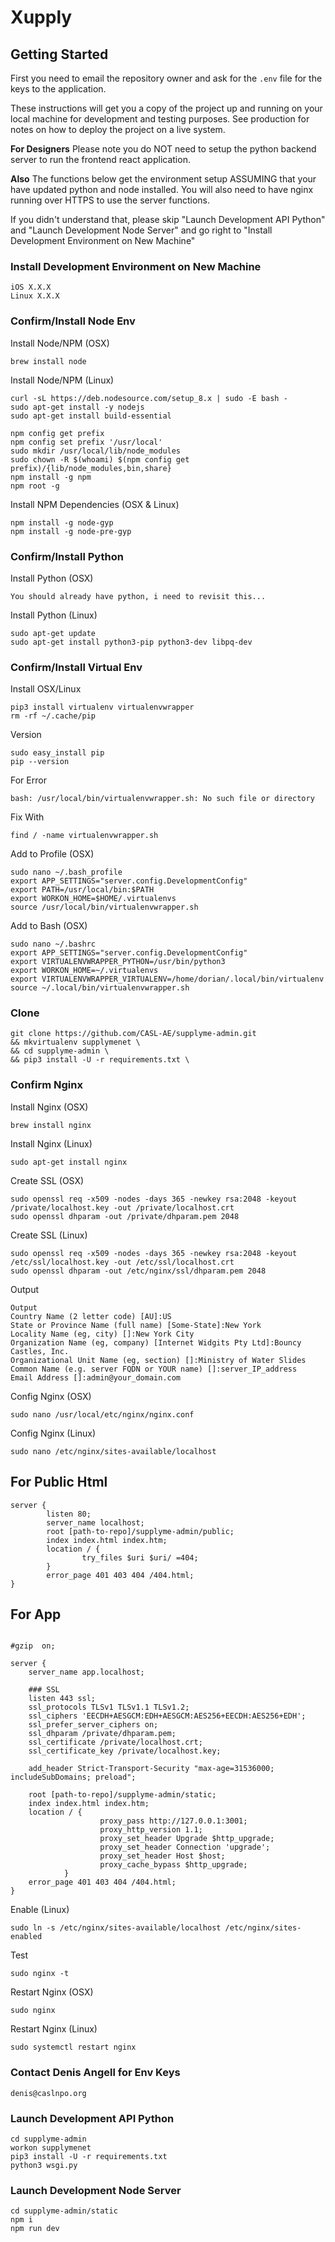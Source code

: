 # Xupply

## Getting Started

First you need to email the repository owner and ask for the `.env` file for the keys to the application.

These instructions will get you a copy of the project up and running on your local machine for development and testing purposes. See production for notes on how to deploy the project on a live system.

**For Designers** Please note you do NOT need to setup the python backend server to run the frontend react application.

**Also** The functions below get the environment setup ASSUMING that your have updated python and node installed. You will also need to have nginx running over HTTPS to use the server functions.

If you didn't understand that, please skip "Launch Development API Python" and "Launch Development Node Server" and go right to "Install Development Environment on New Machine"

### Install Development Environment on New Machine

```
iOS X.X.X
Linux X.X.X
```

### Confirm/Install Node Env
Install Node/NPM (OSX)

```
brew install node
```

Install Node/NPM (Linux)

```
curl -sL https://deb.nodesource.com/setup_8.x | sudo -E bash -
sudo apt-get install -y nodejs
sudo apt-get install build-essential
```

```
npm config get prefix
npm config set prefix '/usr/local'
sudo mkdir /usr/local/lib/node_modules
sudo chown -R $(whoami) $(npm config get prefix)/{lib/node_modules,bin,share}
npm install -g npm
npm root -g
```

Install NPM Dependencies (OSX & Linux)

```
npm install -g node-gyp
npm install -g node-pre-gyp
```

### Confirm/Install Python
Install Python (OSX)

```
You should already have python, i need to revisit this...
```

Install Python (Linux)

```
sudo apt-get update
sudo apt-get install python3-pip python3-dev libpq-dev
```

### Confirm/Install Virtual Env
Install OSX/Linux
```
pip3 install virtualenv virtualenvwrapper
rm -rf ~/.cache/pip
```
Version
```
sudo easy_install pip
pip --version
```
For Error
```
bash: /usr/local/bin/virtualenvwrapper.sh: No such file or directory
```
Fix With
```
find / -name virtualenvwrapper.sh
```
Add to Profile (OSX)
```
sudo nano ~/.bash_profile
export APP_SETTINGS="server.config.DevelopmentConfig"
export PATH=/usr/local/bin:$PATH
export WORKON_HOME=$HOME/.virtualenvs
source /usr/local/bin/virtualenvwrapper.sh
```

Add to Bash (OSX)
```
sudo nano ~/.bashrc
export APP_SETTINGS="server.config.DevelopmentConfig"
export VIRTUALENVWRAPPER_PYTHON=/usr/bin/python3
export WORKON_HOME=~/.virtualenvs
export VIRTUALENVWRAPPER_VIRTUALENV=/home/dorian/.local/bin/virtualenv
source ~/.local/bin/virtualenvwrapper.sh
```

### Clone
```
git clone https://github.com/CASL-AE/supplyme-admin.git
&& mkvirtualenv supplymenet \
&& cd supplyme-admin \
&& pip3 install -U -r requirements.txt \
```

### Confirm Nginx
Install Nginx (OSX)
```
brew install nginx
```

Install Nginx (Linux)
```
sudo apt-get install nginx
```

Create SSL (OSX)
```
sudo openssl req -x509 -nodes -days 365 -newkey rsa:2048 -keyout /private/localhost.key -out /private/localhost.crt
sudo openssl dhparam -out /private/dhparam.pem 2048
```

Create SSL (Linux)
```
sudo openssl req -x509 -nodes -days 365 -newkey rsa:2048 -keyout /etc/ssl/localhost.key -out /etc/ssl/localhost.crt
sudo openssl dhparam -out /etc/nginx/ssl/dhparam.pem 2048
```

Output
```
Output
Country Name (2 letter code) [AU]:US
State or Province Name (full name) [Some-State]:New York
Locality Name (eg, city) []:New York City
Organization Name (eg, company) [Internet Widgits Pty Ltd]:Bouncy Castles, Inc.
Organizational Unit Name (eg, section) []:Ministry of Water Slides
Common Name (e.g. server FQDN or YOUR name) []:server_IP_address
Email Address []:admin@your_domain.com
```

Config Nginx (OSX)
```
sudo nano /usr/local/etc/nginx/nginx.conf
```

Config Nginx (Linux)
```
sudo nano /etc/nginx/sites-available/localhost
```

## For Public Html
```
server {
        listen 80;
        server_name localhost;
        root [path-to-repo]/supplyme-admin/public;
        index index.html index.htm;
        location / {
                try_files $uri $uri/ =404;
        }
        error_page 401 403 404 /404.html;
}
```

## For App
```

#gzip  on;

server {
    server_name app.localhost;

    ### SSL
    listen 443 ssl;
    ssl_protocols TLSv1 TLSv1.1 TLSv1.2;
    ssl_ciphers 'EECDH+AESGCM:EDH+AESGCM:AES256+EECDH:AES256+EDH';
    ssl_prefer_server_ciphers on;
    ssl_dhparam /private/dhparam.pem;
    ssl_certificate /private/localhost.crt;
    ssl_certificate_key /private/localhost.key;

    add_header Strict-Transport-Security "max-age=31536000; includeSubDomains; preload";

    root [path-to-repo]/supplyme-admin/static;
    index index.html index.htm;
    location / {
                    proxy_pass http://127.0.0.1:3001;
                    proxy_http_version 1.1;
                    proxy_set_header Upgrade $http_upgrade;
                    proxy_set_header Connection 'upgrade';
                    proxy_set_header Host $host;
                    proxy_cache_bypass $http_upgrade;
            }
    error_page 401 403 404 /404.html;
}
```

Enable (Linux)

```
sudo ln -s /etc/nginx/sites-available/localhost /etc/nginx/sites-enabled
```

Test
```
sudo nginx -t
```
Restart Nginx (OSX)
```
sudo nginx
```

Restart Nginx (Linux)
```
sudo systemctl restart nginx
```


### Contact Denis Angell for Env Keys

```
denis@caslnpo.org
```

### Launch Development API Python

```
cd supplyme-admin
workon supplymenet
pip3 install -U -r requirements.txt
python3 wsgi.py
```

### Launch Development Node Server

```
cd supplyme-admin/static
npm i
npm run dev
```
